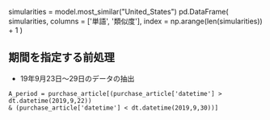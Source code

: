 simularities = model.most_similar("United_States")
pd.DataFrame(
    simularities,
    columns = ['単語', '類似度'],
    index = np.arange(len(simularities)) + 1
)


## 期間を指定する前処理
- 19年9月23日〜29日のデータの抽出
```
A_period = purchase_article[(purchase_article['datetime'] > dt.datetime(2019,9,22)) 
& (purchase_article['datetime'] < dt.datetime(2019,9,30))]
```
